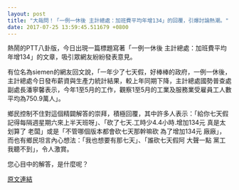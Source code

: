 ```yaml
---
layout: post
title: "大哉問！「一例一休後 主計總處：加班費平均年增134」的回覆，引爆討論熱潮。"
date: 2017-07-25 13:59:45.511679 +0800
---
```


熱鬧的PTT八卦版，今日出現一篇標題寫著「一例一休後 主計總處：加班費平均年增134」的文章，吸引眾網友紛紛發表意見。

有位名為siemen的網友回文說，「一年少了七天假，好棒棒的政府，一例一休後，主計總處今日發布薪資與生產力統計結果，較上年同期下降，主計總處國勢普查處副處長潘寧馨表示，今年1至5月的工作，觀察1至5月的工業及服務業受雇員工人數平均為750.9萬人」。

鄉民控制不住對這個精闢解答的崇拜，積極回覆，其中許多人表示：「給你七天假 記得每隔週星期六來上半天班呀」、「砍了七天.工時少4.4小時.增加134元   真是太划算了 老闆」或是「不管哪個版本都會砍七天那幹嘛砍 為了增加134元 廠廠」，而也有鄉民坦言內心想法：「我也想要有那七天」、「誰砍七天假阿 大聲一點 黨工我聽不到」，令人激賞。

您心目中的解答，是什麼呢？

<a href = "https://www.ptt.cc/bbs/Gossiping/M.1500941785.A.B30.html">原文連結</a>

